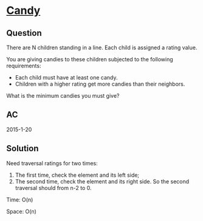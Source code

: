 # [Candy](https://oj.leetcode.com/problems/candy/)

## Question
There are N children standing in a line. Each child is assigned a rating value.

You are giving candies to these children subjected to the following requirements:

 - Each child must have at least one candy.
 - Children with a higher rating get more candies than their neighbors.
 
What is the minimum candies you must give?
## AC
2015-1-20

## Solution

Need traversal ratings for two times:

1. The first time, check the element and its left side;
2. The second time, check the element and its right side. So the second traversal should from n-2 to 0.

Time: O(n)

Space: O(n)
